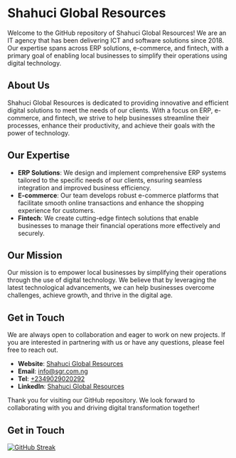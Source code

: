 # Shahuci Global Resources

Welcome to the GitHub repository of Shahuci Global Resources! We are an IT agency that has been delivering ICT and software solutions since 2018. Our expertise spans across ERP solutions, e-commerce, and fintech, with a primary goal of enabling local businesses to simplify their operations using digital technology.

## About Us

Shahuci Global Resources is dedicated to providing innovative and efficient digital solutions to meet the needs of our clients. With a focus on ERP, e-commerce, and fintech, we strive to help businesses streamline their processes, enhance their productivity, and achieve their goals with the power of technology.

## Our Expertise

- **ERP Solutions**: We design and implement comprehensive ERP systems tailored to the specific needs of our clients, ensuring seamless integration and improved business efficiency.
- **E-commerce**: Our team develops robust e-commerce platforms that facilitate smooth online transactions and enhance the shopping experience for customers.
- **Fintech**: We create cutting-edge fintech solutions that enable businesses to manage their financial operations more effectively and securely.

## Our Mission

Our mission is to empower local businesses by simplifying their operations through the use of digital technology. We believe that by leveraging the latest technological advancements, we can help businesses overcome challenges, achieve growth, and thrive in the digital age.

## Get in Touch

We are always open to collaboration and eager to work on new projects. If you are interested in partnering with us or have any questions, please feel free to reach out.

- **Website**: [Shahuci Global Resources](https://www.sgr.com.ng)
- **Email**: [info@sgr.com.ng](mailto:info@sgr.com.ng)
- **Tel**: [+2349029020292](tel:+2349029020292)
- **LinkedIn**: [Shahuci Global Resources](https://www.linkedin.com/company/shahuci-global-resources)

Thank you for visiting our GitHub repository. We look forward to collaborating with you and driving digital transformation together!

## Get in Touch

[![GitHub Streak](https://github-readme-streak-stats.herokuapp.com?user=Shahuci-Global-Resources&theme=dark)](https://git.io/streak-stats)
